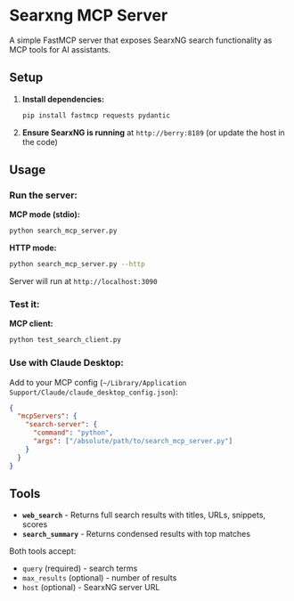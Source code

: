 # Searxng MCP Server

A simple FastMCP server that exposes SearxNG search functionality as MCP tools for AI assistants.

## Setup

1. **Install dependencies:**
   ```bash
   pip install fastmcp requests pydantic
   ```

2. **Ensure SearxNG is running** at `http://berry:8189` (or update the host in the code)

## Usage

### Run the server:

**MCP mode (stdio):**
```bash
python search_mcp_server.py
```

**HTTP mode:**
```bash
python search_mcp_server.py --http
```
Server will run at `http://localhost:3090`

### Test it:

**MCP client:**
```bash
python test_search_client.py
```

### Use with Claude Desktop:

Add to your MCP config (`~/Library/Application Support/Claude/claude_desktop_config.json`):
```json
{
  "mcpServers": {
    "search-server": {
      "command": "python",
      "args": ["/absolute/path/to/search_mcp_server.py"]
    }
  }
}
```

## Tools

- **`web_search`** - Returns full search results with titles, URLs, snippets, scores
- **`search_summary`** - Returns condensed results with top matches

Both tools accept:
- `query` (required) - search terms
- `max_results` (optional) - number of results 
- `host` (optional) - SearxNG server URL